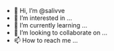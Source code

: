 - 👋 Hi, I’m @salivve
- 👀 I’m interested in ...
- 🌱 I’m currently learning ...
- 💞️ I’m looking to collaborate on ...
- 📫 How to reach me ...

<!---
salivve/salivve is a ✨ special ✨ repository because its `README.md` (this file) appears on your GitHub profile.
You can click the Preview link to take a look at your changes.
--->
